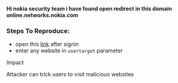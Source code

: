 #### Hi nokia security team i have found open redirect in this domain online.networks.nokia.com 
### Steps To Reproduce:
* open this  <a href='https://online.networks.nokia.com/entry/Do?action=postlogin&UserTarget=HTTPS://google.com'>link</a> after signin
* enter any website in `usertarget` parameter

Impact 

Attacker can trick users to visit malicious websites
